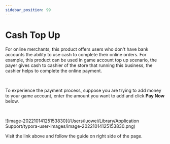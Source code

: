 ```yaml
---
sidebar_position: 99
---
```


# Cash Top Up

For online merchants, this product offers users who don't have bank accounts the ability to use cash to complete their online orders. For example, this product can be used in game account top up scenario, the payer gives cash to cashier of the store that running this business, the cashier helps to complete the online payment.

<br/>

To experience the payment process, suppose you are trying to add money to your game account, enter the amount you want to add and click **Pay Now** below. 

<br/>

![image-20221014125153830](/Users/luowei/Library/Application Support/typora-user-images/image-20221014125153830.png)







Visit the link above and follow the guide on right side of the page.

<br/>

